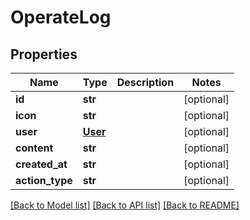 # OperateLog

## Properties
Name | Type | Description | Notes
------------ | ------------- | ------------- | -------------
**id** | **str** |  | [optional] 
**icon** | **str** |  | [optional] 
**user** | [**User**](User.md) |  | [optional] 
**content** | **str** |  | [optional] 
**created_at** | **str** |  | [optional] 
**action_type** | **str** |  | [optional] 

[[Back to Model list]](../README.md#documentation-for-models) [[Back to API list]](../README.md#documentation-for-api-endpoints) [[Back to README]](../README.md)

